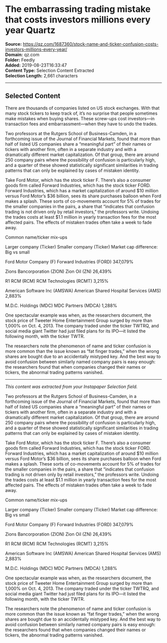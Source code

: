 # The embarrassing trading mistake that costs investors millions every year Quartz

**Source:** https://qz.com/1687360/stock-name-and-ticker-confusion-costs-investors-millions-every-year/  
**Domain:** qz.com  
**Folder:** Feedly  
**Added:** 2019-08-23T16:33:47  
**Content Type:** Selection Content Extracted  
**Selection Length:** 2,661 characters  


---

## Selected Content

There are thousands of companies listed on US stock exchanges. With that many stock tickers to keep track of, it’s no surprise that people sometimes make mistakes when buying shares. These screw-ups cost investors—in transaction fees and embarrassment—when they have to undo the trades.

Two professors at the Rutgers School of Business-Camden, in a forthcoming issue of the Journal of Financial Markets, found that more than half of listed US companies share a “meaningful part” of their names or tickers with another firm, often in a separate industry and with a dramatically different market capitalization. Of that group, there are around 250 company pairs where the possibility of confusion is particularly high, and a quarter of these showed statistically significant similarities in trading patterns that can only be explained by cases of mistaken identity.

Take Ford Motor, which has the stock ticker F. There’s also a consumer goods firm called Forward Industries, which has the stock ticker FORD. Forward Industries, which has a market capitalization of around $10 million versus Ford Motor’s $36 billion, sees its share purchases balloon when Ford makes a splash. These sorts of co-movements account for 5% of trades for the smaller companies in the pairs, a share that “indicates that confusion trading is not driven only by retail investors,” the professors write. Undoing the trades costs at least $1.1 million in yearly transaction fees for the most affected pairs. The effects of mistaken trades often take a week to fade away.

Common name/ticker mix-ups

Larger company (Ticker)
Smaller company (Ticker)
Market cap difference: Big vs small

Ford Motor Company (F)
Forward Industries (FORD)
347,079%

Zions Bancorporation (ZION)
Zion Oil (ZN)
26,439%

R1 RCM (RCM)
RCM Technologies (RCMT)
3,215%

American Software Inc (AMSWA)
American Shared Hospital Services (AMS)
2,883%

M.D.C. Holdings (MDC)
MDC Partners (MDCA)
1,288%

One spectacular example was when, as the researchers document, the stock price of Tweeter Home Entertainment Group surged by more than 1,000% on Oct. 4, 2013. The company traded under the ticker TWTRQ, and social media giant Twitter had just filed plans for its IPO—it listed the following month, with the ticker TWTR.

The researchers note the phenomenon of name and ticker confusion is more common than the issue known as “fat finger trades,” when the wrong shares are bought due to an accidentally mistyped key. And the best way to avoid confusion between similarly named company pairs is easy enough: the researchers found that when companies changed their names or tickers, the abnormal trading patterns vanished.

---

*This content was extracted from your Instapaper Selection field.*

Two professors at the Rutgers School of Business-Camden, in a forthcoming issue of the Journal of Financial Markets, found that more than half of listed US companies share a “meaningful part” of their names or tickers with another firm, often in a separate industry and with a dramatically different market capitalization. Of that group, there are around 250 company pairs where the possibility of confusion is particularly high, and a quarter of these showed statistically significant similarities in trading patterns that can only be explained by cases of mistaken identity.

Take Ford Motor, which has the stock ticker F. There’s also a consumer goods firm called Forward Industries, which has the stock ticker FORD. Forward Industries, which has a market capitalization of around $10 million versus Ford Motor’s $36 billion, sees its share purchases balloon when Ford makes a splash. These sorts of co-movements account for 5% of trades for the smaller companies in the pairs, a share that “indicates that confusion trading is not driven only by retail investors,” the professors write. Undoing the trades costs at least $1.1 million in yearly transaction fees for the most affected pairs. The effects of mistaken trades often take a week to fade away.

Common name/ticker mix-ups

Larger company (Ticker)
Smaller company (Ticker)
Market cap difference: Big vs small

Ford Motor Company (F)
Forward Industries (FORD)
347,079%

Zions Bancorporation (ZION)
Zion Oil (ZN)
26,439%

R1 RCM (RCM)
RCM Technologies (RCMT)
3,215%

American Software Inc (AMSWA)
American Shared Hospital Services (AMS)
2,883%

M.D.C. Holdings (MDC)
MDC Partners (MDCA)
1,288%

One spectacular example was when, as the researchers document, the stock price of Tweeter Home Entertainment Group surged by more than 1,000% on Oct. 4, 2013. The company traded under the ticker TWTRQ, and social media giant Twitter had just filed plans for its IPO—it listed the following month, with the ticker TWTR.

The researchers note the phenomenon of name and ticker confusion is more common than the issue known as “fat finger trades,” when the wrong shares are bought due to an accidentally mistyped key. And the best way to avoid confusion between similarly named company pairs is easy enough: the researchers found that when companies changed their names or tickers, the abnormal trading patterns vanished.
